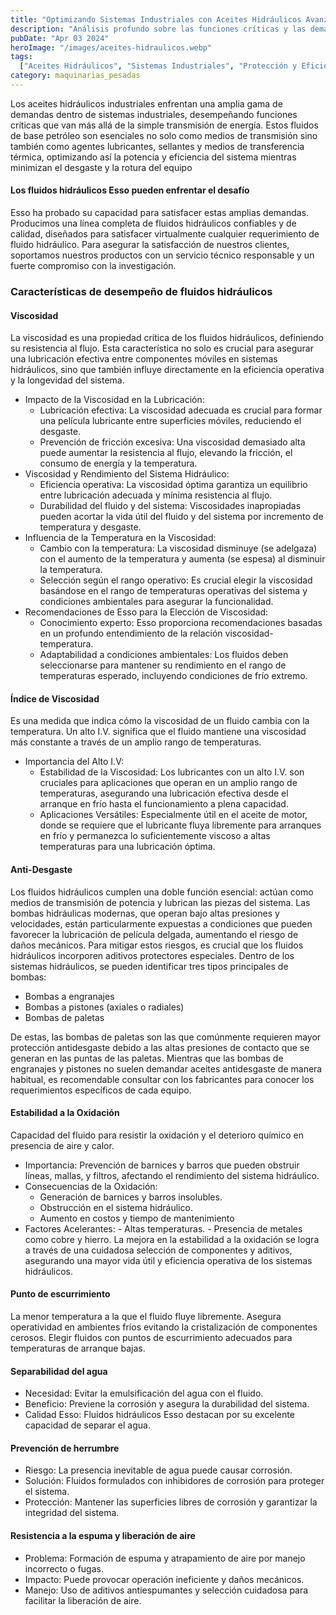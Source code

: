 ```yaml
---
title: "Optimizando Sistemas Industriales con Aceites Hidráulicos Avanzados"
description: "Análisis profundo sobre las funciones críticas y las demandas que los aceites hidráulicos deben satisfacer en sistemas industriales, destacando su importancia en la transmisión de energía, lubricación, sellado, y la transferencia térmica"
pubDate: "Apr 03 2024"
heroImage: "/images/aceites-hidraulicos.webp"
tags:
  ["Aceites Hidráulicos", "Sistemas Industriales", "Protección y Eficiencia"]
category: maquinarias_pesadas
---
```


Los aceites hidráulicos industriales enfrentan una amplia gama de demandas dentro de sistemas industriales, desempeñando funciones críticas que van más allá de la simple transmisión de energía. Estos fluidos de base petróleo son esenciales no solo como medios de transmisión sino también como agentes lubricantes, sellantes y medios de transferencia térmica, optimizando así la potencia y eficiencia del sistema mientras minimizan el desgaste y la rotura del equipo

#### Los fluidos hidráulicos Esso pueden enfrentar el desafío

Esso ha probado su capacidad para satisfacer estas amplias demandas. Producimos una línea completa de fluidos hidráulicos confiables y de calidad, diseñados para satisfacer virtualmente cualquier requerimiento de fluido hidráulico. Para asegurar la satisfacción de nuestros clientes, soportamos nuestros productos con un servicio técnico responsable y un fuerte compromiso con la investigación.

### Características de desempeño de fluidos hidráulicos

#### Viscosidad

La viscosidad es una propiedad crítica de los fluidos hidráulicos, definiendo su resistencia al flujo. Esta característica no solo es crucial para asegurar una lubricación efectiva entre componentes móviles en sistemas hidráulicos, sino que también influye directamente en la eficiencia operativa y la longevidad del sistema.

- Impacto de la Viscosidad en la Lubricación:
  - Lubricación efectiva: La viscosidad adecuada es crucial para formar una película lubricante entre superficies móviles, reduciendo el desgaste.
  - Prevención de fricción excesiva: Una viscosidad demasiado alta puede aumentar la resistencia al flujo, elevando la fricción, el consumo de energía y la temperatura.
- Viscosidad y Rendimiento del Sistema Hidráulico:
  - Eficiencia operativa: La viscosidad óptima garantiza un equilibrio entre lubricación adecuada y mínima resistencia al flujo.
  - Durabilidad del fluido y del sistema: Viscosidades inapropiadas pueden acortar la vida útil del fluido y del sistema por incremento de temperatura y desgaste.
- Influencia de la Temperatura en la Viscosidad:
  - Cambio con la temperatura: La viscosidad disminuye (se adelgaza) con el aumento de la temperatura y aumenta (se espesa) al disminuir la temperatura.
  - Selección según el rango operativo: Es crucial elegir la viscosidad basándose en el rango de temperaturas operativas del sistema y condiciones ambientales para asegurar la funcionalidad.
- Recomendaciones de Esso para la Elección de Viscosidad:
  - Conocimiento experto: Esso proporciona recomendaciones basadas en un profundo entendimiento de la relación viscosidad-temperatura.
  - Adaptabilidad a condiciones ambientales: Los fluidos deben seleccionarse para mantener su rendimiento en el rango de temperaturas esperado, incluyendo condiciones de frío extremo.

#### Índice de Viscosidad

Es una medida que indica cómo la viscosidad de un fluido cambia con la temperatura. Un alto I.V. significa que el fluido mantiene una viscosidad más constante a través de un amplio rango de temperaturas.

- Importancia del Alto I.V:
  - Estabilidad de la Viscosidad: Los lubricantes con un alto I.V. son cruciales para aplicaciones que operan en un amplio rango de temperaturas, asegurando una lubricación efectiva desde el arranque en frío hasta el funcionamiento a plena capacidad.
  - Aplicaciones Versátiles: Especialmente útil en el aceite de motor, donde se requiere que el lubricante fluya libremente para arranques en frío y permanezca lo suficientemente viscoso a altas temperaturas para una lubricación óptima.

#### Anti-Desgaste

Los fluidos hidráulicos cumplen una doble función esencial: actúan como medios de transmisión de potencia y lubrican las piezas del sistema. Las bombas hidráulicas modernas, que operan bajo altas presiones y velocidades, están particularmente expuestas a condiciones que pueden favorecer la lubricación de película delgada, aumentando el riesgo de daños mecánicos. Para mitigar estos riesgos, es crucial que los fluidos hidráulicos incorporen aditivos protectores especiales.
Dentro de los sistemas hidráulicos, se pueden identificar tres tipos principales de bombas:

- Bombas a engranajes
- Bombas a pistones (axiales o radiales)
- Bombas de paletas

De estas, las bombas de paletas son las que comúnmente requieren mayor protección antidesgaste debido a las altas presiones de contacto que se generan en las puntas de las paletas. Mientras que las bombas de engranajes y pistones no suelen demandar aceites antidesgaste de manera habitual, es recomendable consultar con los fabricantes para conocer los requerimientos específicos de cada equipo.

#### Estabilidad a la Oxidación

Capacidad del fluido para resistir la oxidación y el deterioro químico en presencia de aire y calor.

- Importancia: Prevención de barnices y barros que pueden obstruir líneas, mallas, y filtros, afectando el rendimiento del sistema hidráulico.
- Consecuencias de la Oxidación:
  - Generación de barnices y barros insolubles.
  - Obstrucción en el sistema hidráulico.
  - Aumento en costos y tiempo de mantenimiento
- Factores Acelerantes: - Altas temperaturas. - Presencia de metales como cobre y hierro.
  La mejora en la estabilidad a la oxidación se logra a través de una cuidadosa selección de componentes y aditivos, asegurando una mayor vida útil y eficiencia operativa de los sistemas hidráulicos.

#### Punto de escurrimiento

La menor temperatura a la que el fluido fluye libremente. Asegura operatividad en ambientes fríos evitando la cristalización de componentes cerosos. Elegir fluidos con puntos de escurrimiento adecuados para temperaturas de arranque bajas.

#### Separabilidad del agua

- Necesidad: Evitar la emulsificación del agua con el fluido.
- Beneficio: Previene la corrosión y asegura la durabilidad del sistema.
- Calidad Esso: Fluidos hidráulicos Esso destacan por su excelente capacidad de separar el agua.

#### Prevención de herrumbre

- Riesgo: La presencia inevitable de agua puede causar corrosión.
- Solución: Fluidos formulados con inhibidores de corrosión para proteger el sistema.
- Protección: Mantener las superficies libres de corrosión y garantizar la integridad del sistema.

#### Resistencia a la espuma y liberación de aire

- Problema: Formación de espuma y atrapamiento de aire por manejo incorrecto o fugas.
- Impacto: Puede provocar operación ineficiente y daños mecánicos.
- Manejo: Uso de aditivos antiespumantes y selección cuidadosa para facilitar la liberación de aire.
